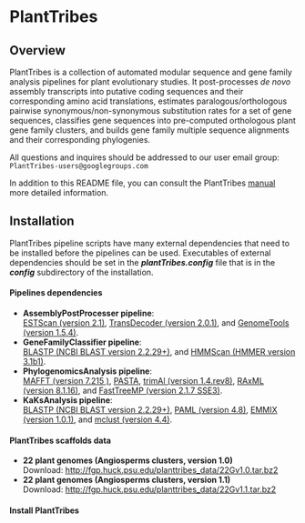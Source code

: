 # PlantTribes
## Overview
PlantTribes is a collection of automated modular sequence and gene family  analysis pipelines for plant evolutionary studies. It post-processes *de novo* assembly transcripts into putative coding sequences and their corresponding amino acid translations, estimates paralogous/orthologous pairwise synonymous/non-synonymous substitution rates for a set of gene sequences, classifies gene sequences into pre-computed orthologous plant gene family clusters, and builds gene family multiple sequence alignments and their corresponding phylogenies.

All questions and inquires should be addressed to our user email group: `PlantTribes-users@googlegroups.com`

In addition to this README file, you can consult the PlantTribes [manual](docs/PlantTribes.md) more detailed information.

## Installation
PlantTribes pipeline scripts have many external dependencies that need to be installed before the pipelines can be used. Executables of external dependencies should be set in the **_plantTribes.config_** file that is in the **_config_** subdirectory of the installation. 
#### Pipelines dependencies
- **AssemblyPostProcesser pipeline**:  
[ESTScan (version 2.1)](http://estscan.sourceforge.net/), [TransDecoder (version 2.0.1)](https://github.com/TransDecoder/TransDecoder/releases), and [GenomeTools (version 1.5.4)](http://genometools.org/).
- **GeneFamilyClassifier pipeline**:  
[BLASTP (NCBI BLAST version 2.2.29+)](http://blast.ncbi.nlm.nih.gov/Blast.cgi?PAGE_TYPE=BlastDocs&DOC_TYPE=Download), and [HMMScan (HMMER version 3.1b1)](http://hmmer.janelia.org/).
- **PhylogenomicsAnalysis pipeline**:  
[MAFFT (version 7.215 )](http://mafft.cbrc.jp/alignment/software/), [PASTA](https://github.com/smirarab/pasta), [trimAl (version 1.4.rev8)](http://trimal.cgenomics.org/), [RAxML (version 8.1.16)](http://sco.h-its.org/exelixis/web/software/raxml/index.html), and [FastTreeMP (version 2.1.7 SSE3)](http://meta.microbesonline.org/fasttree/).
- **KaKsAnalysis pipeline**:  
[BLASTP (NCBI BLAST version 2.2.29+)](http://blast.ncbi.nlm.nih.gov/Blast.cgi?PAGE_TYPE=BlastDocs&DOC_TYPE=Download), [PAML (version 4.8)](http://abacus.gene.ucl.ac.uk/software/paml.html#download), [EMMIX (version 1.0.1)](http://www.maths.uq.edu.au/~gjm/), and [mclust (version 4.4)](http://www.stat.washington.edu/mclust/).

#### PlantTribes scaffolds data 
- **22 plant genomes (Angiosperms clusters, version 1.0)**  
Download: http://fgp.huck.psu.edu/planttribes_data/22Gv1.0.tar.bz2
- **22 plant genomes (Angiosperms clusters, version 1.1)**  
Download: http://fgp.huck.psu.edu/planttribes_data/22Gv1.1.tar.bz2

#### Install PlantTribes


